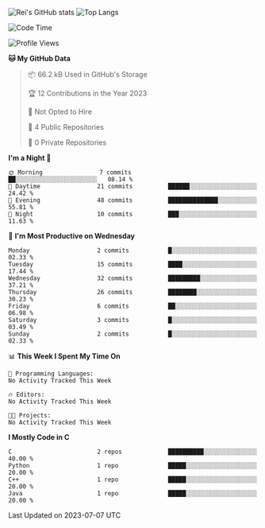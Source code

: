 ![Rei's GitHub stats](https://github-readme-stats.vercel.app/api?username=rei-doda&show_icons=true&theme=transparent)
![Top Langs](https://github-readme-stats.vercel.app/api/top-langs/?username=rei-doda&theme=transparent&layout=compact)

<!--START_SECTION:waka-->
![Code Time](http://img.shields.io/badge/Code%20Time-44%20hrs%2013%20mins-blue)

![Profile Views](http://img.shields.io/badge/Profile%20Views-0-blue)

**🐱 My GitHub Data** 

> 📦 66.2 kB Used in GitHub's Storage 
 > 
> 🏆 12 Contributions in the Year 2023
 > 
> 🚫 Not Opted to Hire
 > 
> 📜 4 Public Repositories 
 > 
> 🔑 0 Private Repositories 
 > 
**I'm a Night 🦉** 

```text
🌞 Morning                7 commits           ██░░░░░░░░░░░░░░░░░░░░░░░   08.14 % 
🌆 Daytime                21 commits          ██████░░░░░░░░░░░░░░░░░░░   24.42 % 
🌃 Evening                48 commits          ██████████████░░░░░░░░░░░   55.81 % 
🌙 Night                  10 commits          ███░░░░░░░░░░░░░░░░░░░░░░   11.63 % 
```
📅 **I'm Most Productive on Wednesday** 

```text
Monday                   2 commits           █░░░░░░░░░░░░░░░░░░░░░░░░   02.33 % 
Tuesday                  15 commits          ████░░░░░░░░░░░░░░░░░░░░░   17.44 % 
Wednesday                32 commits          █████████░░░░░░░░░░░░░░░░   37.21 % 
Thursday                 26 commits          ████████░░░░░░░░░░░░░░░░░   30.23 % 
Friday                   6 commits           ██░░░░░░░░░░░░░░░░░░░░░░░   06.98 % 
Saturday                 3 commits           █░░░░░░░░░░░░░░░░░░░░░░░░   03.49 % 
Sunday                   2 commits           █░░░░░░░░░░░░░░░░░░░░░░░░   02.33 % 
```


📊 **This Week I Spent My Time On** 

```text
💬 Programming Languages: 
No Activity Tracked This Week

🔥 Editors: 
No Activity Tracked This Week

🐱‍💻 Projects: 
No Activity Tracked This Week
```

**I Mostly Code in C** 

```text
C                        2 repos             ██████████░░░░░░░░░░░░░░░   40.00 % 
Python                   1 repo              █████░░░░░░░░░░░░░░░░░░░░   20.00 % 
C++                      1 repo              █████░░░░░░░░░░░░░░░░░░░░   20.00 % 
Java                     1 repo              █████░░░░░░░░░░░░░░░░░░░░   20.00 % 
```




 Last Updated on 2023-07-07 UTC
<!--END_SECTION:waka-->